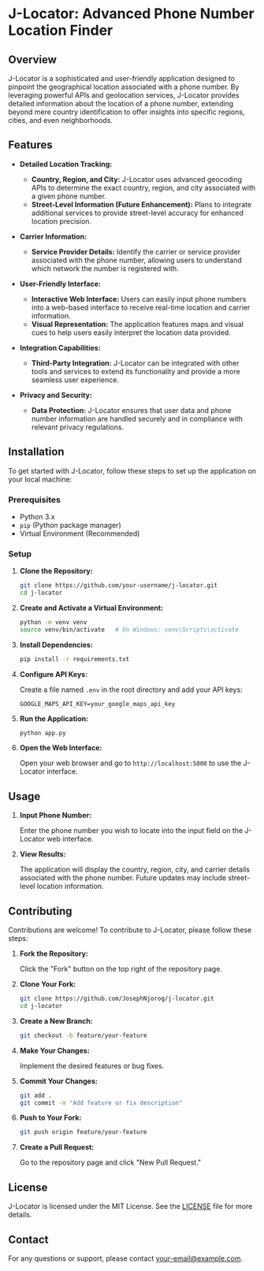 # J-Locator: Advanced Phone Number Location Finder

## Overview

J-Locator is a sophisticated and user-friendly application designed to pinpoint the geographical location associated with a phone number. By leveraging powerful APIs and geolocation services, J-Locator provides detailed information about the location of a phone number, extending beyond mere country identification to offer insights into specific regions, cities, and even neighborhoods.

## Features

- **Detailed Location Tracking:**
  - **Country, Region, and City:** J-Locator uses advanced geocoding APIs to determine the exact country, region, and city associated with a given phone number.
  - **Street-Level Information (Future Enhancement):** Plans to integrate additional services to provide street-level accuracy for enhanced location precision.

- **Carrier Information:**
  - **Service Provider Details:** Identify the carrier or service provider associated with the phone number, allowing users to understand which network the number is registered with.

- **User-Friendly Interface:**
  - **Interactive Web Interface:** Users can easily input phone numbers into a web-based interface to receive real-time location and carrier information.
  - **Visual Representation:** The application features maps and visual cues to help users easily interpret the location data provided.

- **Integration Capabilities:**
  - **Third-Party Integration:** J-Locator can be integrated with other tools and services to extend its functionality and provide a more seamless user experience.

- **Privacy and Security:**
  - **Data Protection:** J-Locator ensures that user data and phone number information are handled securely and in compliance with relevant privacy regulations.

## Installation

To get started with J-Locator, follow these steps to set up the application on your local machine:

### Prerequisites

- Python 3.x
- `pip` (Python package manager)
- Virtual Environment (Recommended)

### Setup

1. **Clone the Repository:**

   ```sh
   git clone https://github.com/your-username/j-locator.git
   cd j-locator
   ```

2. **Create and Activate a Virtual Environment:**

   ```sh
   python -m venv venv
   source venv/bin/activate   # On Windows: venv\Scripts\activate
   ```

3. **Install Dependencies:**

   ```sh
   pip install -r requirements.txt
   ```

4. **Configure API Keys:**

   Create a file named `.env` in the root directory and add your API keys:

   ```plaintext
   GOOGLE_MAPS_API_KEY=your_google_maps_api_key
   ```

5. **Run the Application:**

   ```sh
   python app.py
   ```

6. **Open the Web Interface:**

   Open your web browser and go to `http://localhost:5000` to use the J-Locator interface.

## Usage

1. **Input Phone Number:**

   Enter the phone number you wish to locate into the input field on the J-Locator web interface.

2. **View Results:**

   The application will display the country, region, city, and carrier details associated with the phone number. Future updates may include street-level location information.

## Contributing

Contributions are welcome! To contribute to J-Locator, please follow these steps:

1. **Fork the Repository:**

   Click the "Fork" button on the top right of the repository page.

2. **Clone Your Fork:**

   ```sh
   git clone https://github.com/JosephNjorog/j-locator.git
   cd j-locator
   ```

3. **Create a New Branch:**

   ```sh
   git checkout -b feature/your-feature
   ```

4. **Make Your Changes:**

   Implement the desired features or bug fixes.

5. **Commit Your Changes:**

   ```sh
   git add .
   git commit -m "Add feature or fix description"
   ```

6. **Push to Your Fork:**

   ```sh
   git push origin feature/your-feature
   ```

7. **Create a Pull Request:**

   Go to the repository page and click "New Pull Request."

## License

J-Locator is licensed under the MIT License. See the [LICENSE](LICENSE) file for more details.

## Contact

For any questions or support, please contact [your-email@example.com](mailto:njorojoe11173@gmail.com).

